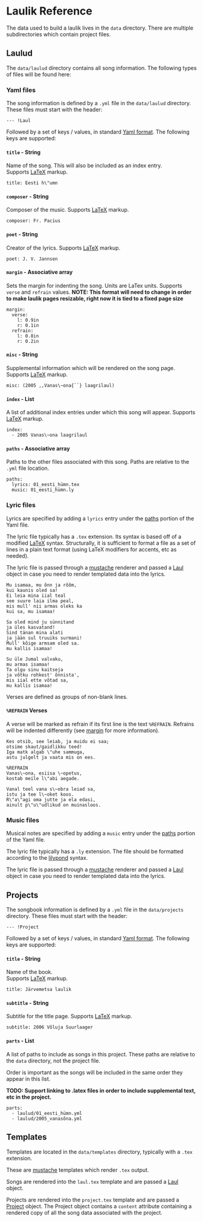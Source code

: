 [yaml]: https://en.wikipedia.org/wiki/YAML
[latex]: https://www.latex-project.org/help/documentation/usrguide.pdf
[lilypond]: http://lilypond.org/doc/v2.19/Documentation/notation/index
[mustache]: https://mustache.github.io/mustache.5.html
[model-laul]: blob/master/src/common/models.py
[model-project]: blob/master/src/common/models.py

# Laulik Reference

The data used to build a laulik lives in the `data` directory. There are multiple subdirectories which contain project files.

## Laulud

The `data/laulud` directory contains all song information.  The following types of files will be found here:

### Yaml files

The song information is defined by a `.yml` file in the `data/laulud` directory.  These files must start with the header:

```
--- !Laul
```

Followed by a set of keys / values, in standard [Yaml format][yaml].
The following keys are supported:

#### `title` - String
Name of the song.  This will also be included as an index entry.  
Supports [LaTeX][latex] markup.
```
title: Eesti h\"umn
```

#### `composer` - String
Composer of the music.
Supports [LaTeX][latex] markup.
```
composer: Fr. Pacius
```

#### `poet` - String
Creator of the lyrics.
Supports [LaTeX][latex] markup.
```
poet: J. V. Jannsen
```

#### `margin` - Associative array
<a name="yaml-margin"></a>
Sets the margin for indenting the song.
Units are LaTex units.  Supports `verse` and `refrain` values.
**NOTE: This format will need to change in order to make laulik pages resizable, right now it is tied to a fixed page size**
```
margin:
  verse:
    l: 0.9in
    r: 0.1in
  refrain:
    l: 0.8in
    r: 0.2in
```

#### `misc` - String
Supplemental information which will be rendered on the song page.
Supports [LaTeX][latex] markup.
```
misc: (2005 ,,Vanas\~ona{``} laagrilaul)
```

#### `index` - List
A list of additional index entries under which this song will appear.
Supports [LaTeX][latex] markup.
```
index:
  - 2005 Vanas\~ona laagrilaul
```

#### `paths` - Associative array
<a name="yaml-paths"></a>
Paths to the other files associated with this song.
Paths are relative to the `.yml` file location.

```
paths:
  lyrics: 01_eesti_hümn.tex
  music: 01_eesti_hümn.ly
```

### Lyric files

Lyrics are specified by adding a `lyrics` entry under the [paths](#yaml-paths) portion of the Yaml file.

The lyric file typically has a `.tex` extension.  Its syntax is based off of a modified [LaTeX][latex] syntax.  Structurally, it is sufficient to format a file as a set of lines in a plain text format (using LaTeX modifiers for accents, etc as needed).

The lyric file is passed through a [mustache][mustache] renderer and passed a [Laul][model-laul] object in case you need to render templated data into the lyrics.

```
Mu isamaa, mu õnn ja rõõm,
kui kaunis oled sa!
Ei leia mina iial teal
see suure laia ilma peal,
mis mull' nii armas oleks ka
kui sa, mu isamaa!

Sa oled mind ju sünnitand
ja üles kasvatand!
Sind tänan mina alati
ja jään sul truuiks surmani!
Mull' kõige armsam oled sa.
mu kallis isamaa!

Su üle Jumal valvaku,
mu armas isamaa!
Ta olgu sinu kaitseja
ja võtku rohkest' õnnista',
mis iial ette võtad sa,
mu kallis isamaa!
```

Verses are defined as groups of non-blank lines.

#### `%REFRAIN` Verses

A verse will be marked as refrain if its first line is the text `%REFRAIN`. Refrains will be indented differently (see [margin](#yaml-margin) for more information).

```
Kes otsib, see leiab, ja muidu ei saa;
otsime skaut/gaidlikku teed!
Iga matk algab \"uhe sammuga,
astu julgelt ja vaata mis on ees.

%REFRAIN
Vanas\~ona, esiisa \~opetus,
kostab meile l\"abi aegade.

Vanal teel vana s\~obra leiad sa,
istu ja tee l\~oket koos.
R\"a\"agi oma jutte ja ela edasi,
ainult p\"u\"udlikud on muinasloos.
```

### Music files

Musical notes are specified by adding a `music` entry under the [paths](#yaml-paths) portion of the Yaml file.

The lyric file typically has a `.ly` extension.  The file should be formatted according to the [lilypond][lilypond] syntax.

The lyric file is passed through a [mustache][mustache] renderer and passed a [Laul][model-laul] object in case you need to render templated data into the lyrics.

## Projects

The songbook information is defined by a `.yml` file in the `data/projects` directory.  These files must start with the header:

```
--- !Project
```

Followed by a set of keys / values, in standard
[Yaml format][yaml].
The following keys are supported:

#### `title` - String
Name of the book.  
Supports [LaTeX][latex] markup.
```
title: Järvemetsa laulik
```

#### `subtitle` - String
Subtitle for the title page.
Supports [LaTeX][latex] markup.
```
subtitle: 2006 Võluja Suurlaager
```

#### `parts` - List
A list of paths to include as songs in this project. These paths are relative to the `data` directory, not the project file.

Order is important as the songs will be included in the same order they appear in this list.

**TODO: Support linking to .latex files in order to include supplemental text, etc in the project.**

```
parts:
  - laulud/01_eesti_hümn.yml
  - laulud/2005_vanasõna.yml
```

## Templates
Templates are located in the `data/templates` directory, typically with a `.tex` extension.

These are [mustache][mustache] templates which render `.tex` output.

Songs are rendered into the `laul.tex` template and are passed a [Laul][model-laul] object.

Projects are rendered into the `project.tex` template and are passed a [Project][model-project] object.  The Project object contains a `content` attribute containing a rendered copy of all the song data associated with the project.

